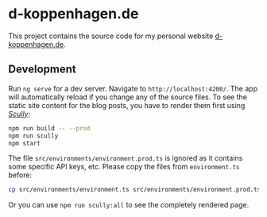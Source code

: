 # d-koppenhagen.de

This project contains the source code for my personal website [d-koppenhagen.de](https://d-koppenhagen.de).

## Development

Run `ng serve` for a dev server. Navigate to `http://localhost:4200/`. The app will automatically reload if you change any of the source files.
To see the static site content for the blog posts, you have to render them first using [_Scully_](https://github.com/scullyio/scully):

```bash
npm run build -- --prod
npm run scully
npm start
```

The file `src/environments/environment.prod.ts` is ignored as it contains some specific API keys, etc. Please copy the files from `environment.ts` before:

```bash
cp src/environments/environment.ts src/environments/environment.prod.ts
```

Or you can use `npm run scully:all` to see the completely rendered page.
